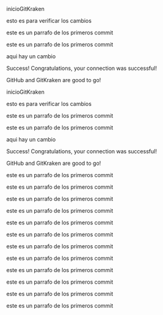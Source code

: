 inicioGitKraken


esto es para verificar los cambios


<p>este es un parrafo de los primeros commit</p>

<p>este es un parrafo de los primeros commit</p>



aqui hay un cambio


Success!
Congratulations, your connection was successful!

GitHub and GitKraken are good to go!



inicioGitKraken


esto es para verificar los cambios


<p>este es un parrafo de los primeros commit</p>

<p>este es un parrafo de los primeros commit</p>



aqui hay un cambio


Success!
Congratulations, your connection was successful!

GitHub and GitKraken are good to go!

<p>este es un parrafo de los primeros commit</p>

<p>este es un parrafo de los primeros commit</p>

<p>este es un parrafo de los primeros commit</p>

<p>este es un parrafo de los primeros commit</p>

<p>este es un parrafo de los primeros commit</p>

<p>este es un parrafo de los primeros commit</p>

<p>este es un parrafo de los primeros commit</p>

<p>este es un parrafo de los primeros commit</p>
<p>este es un parrafo de los primeros commit</p>

<p>este es un parrafo de los primeros commit</p>
<p>este es un parrafo de los primeros commit</p>

<p>este es un parrafo de los primeros commit</p>
